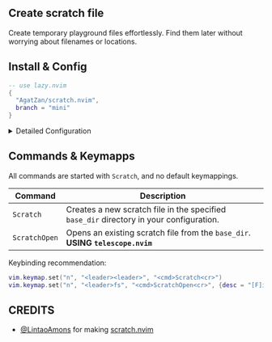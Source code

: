 ## Create scratch file

Create temporary playground files effortlessly. Find them later without worrying about filenames or locations.

## Install & Config

```lua
-- use lazy.nvim
{
  "AgatZan/scratch.nvim",
  branch = "mini"
}
```

<details>
<summary>Detailed Configuration</summary>

```lua
return {
    "AgatZan/scratch.nvim",
    branch = "mini",
    dependencies = {
        {"nvim-telescope/telescope.nvim"}, -- optional: if you want to pick scratch file by telescope
    },
    opts = {
        base_dir = vim.fn.stdpath("cache") .. "/scratch.nvim", -- where your scratch files will be put
        window_cmd = {} -- default |:h nvim_open_win()| {config}
        filetypes = { "lua", "js", "sh", "ts", "MANUAL_TEXT" }, -- you can simply put filetype here. NOTE: last always manual
        filetype_details = { -- or, you can have more control here
            ["file_type"] = {
                content = {"first line", "second"},
                cursor = {
                    location = {0,0}, -- index to place cursor
                    insert_mode = true, -- in insert mode?
                }, 
                win_config = {} -- |:h nvim_open_win()| {config}
                generator = function(base_dir, filetype) return "something" end
            },
        },
    },
}
```

### Modify config at runtime, no need to restart nvim

To check your current configuration, simply type `:lua = vim.g.scratch_config`

And if you want to modify the config, for example add a new filetype, just call the `setup` function with your updated config again.

Change the `vim.g.scratch_config` global variable directly bad decision because if u change `base_dir` then u must worry about it exist

</details>

## Commands & Keymapps

All commands are started with `Scratch`, and no default keymappings.

| Command           | Description                                                                                             |
| ----------------- | ------------------------------------------------------------------------------------------------------- |
| `Scratch`         | Creates a new scratch file in the specified `base_dir` directory in your configuration.         |
| `ScratchOpen`     | Opens an existing scratch file from the `base_dir`. **USING `telescope.nvim`**                                            |

Keybinding recommendation:

```lua
vim.keymap.set("n", "<leader><leader>", "<cmd>Scratch<cr>")
vim.keymap.set("n", "<leader>fs", "<cmd>ScratchOpen<cr>", {desc = "[F]ind [S]cratch"})
```

## CREDITS
- [@LintaoAmons](https://github.com/LintaoAmons) for making [scratch.nvim](https://github.com/LintaoAmons)

